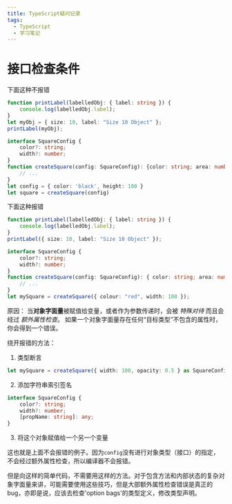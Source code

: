```yaml
---
title: TypeScript疑问记录
tags:
  - TypeScript
  - 学习笔记
---
```


# 接口检查条件

下面这种不报错

```TypeScript
function printLabel(labelledObj: { label: string }) {
	console.log(labelledObj.label);
}
let myObj = { size: 10, label: "Size 10 Object" };
printLabel(myObj);
```

```TypeScript
interface SquareConfig {
	color?: string;
	width?: number;
}
function createSquare(config: SquareConfig): {color: string; area: number} {
	// ...
}
let config = { color: 'black', height: 100 }
let square = createSquare(config)
```

下面这种报错

```TypeScript
function printLabel(labelledObj: { label: string }) {
	console.log(labelledObj.label);
}
printLabel({ size: 10, label: "Size 10 Object" });
```

```TypeScript
interface SquareConfig {
    color?: string;
    width?: number;
}
function createSquare(config: SquareConfig): { color: string; area: number } {
    // ...
}
let mySquare = createSquare({ colour: "red", width: 100 });
```

原因： 当**对象字面量**被赋值给变量，或者作为参数传递时，会被 *特殊对待* 而且会经过 *额外属性检查*。 如果一个对象字面量存在任何“目标类型”不包含的属性时，你会得到一个错误。

绕开报错的方法：

1. 类型断言

```TypeScript
let mySquare = createSquare({ width: 100, opacity: 0.5 } as SquareConfig);
```

2. 添加字符串索引签名

```TypeScript
interface SquareConfig {
    color?: string;
    width?: number;
    [propName: string]: any;
}
```

3. 将这个对象赋值给一个另一个变量

这也就是上面不会报错的例子。因为`config`没有进行对象类型（接口）的指定，不会经过额外属性检查，所以编译器不会报错。

但是向这样的简单代码，不需要用这样的方法。对于包含方法和内部状态的复杂对象字面量来讲，可能需要使用这些技巧，但是大部额外属性检查错误是真正的bug，亦即是说，应该去检查'option bags'的类型定义，修改类型声明。